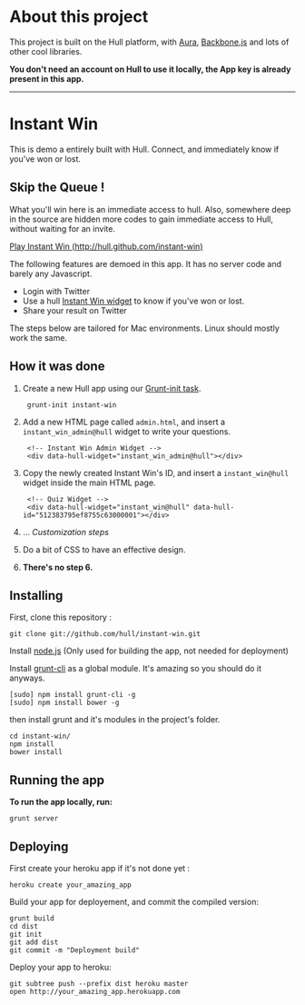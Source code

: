 # About this project

This project is built on the Hull platform, with [Aura](github.com/aurajs/aura), [Backbone.js](https://github.com/documentcloud/backbone) and lots of other cool libraries.

**You don't need an account on Hull to use it locally, the App key is already present in this app.**

-----------------------
# Instant Win

This is demo a entirely built with Hull.
Connect, and immediately know if you've won or lost.

## Skip the Queue !

What you'll win here is an immediate access to hull.
Also, somewhere deep in the source are hidden more codes to gain immediate access to Hull, without waiting for an invite.

[Play Instant Win (http://hull.github.com/instant-win)](http://hull.github.com/instant-win)

The following features are demoed in this app.
It has no server code and barely any Javascript.

* Login with Twitter
* Use a hull [Instant Win widget](http://hull.io/docs/widgets/packaged_widgets/#hull-widget-instant_win) to know if you've won or lost.
* Share your result on Twitter

The steps below are tailored for Mac environments.
Linux should mostly work the same.

## How it was done

1. Create a new Hull app using our [Grunt-init task](https://github.com/hull/grunt-init-hull).

        grunt-init instant-win

2. Add a new HTML page called ``admin.html``, and insert a ``instant_win_admin@hull`` widget to write your questions.

        <!-- Instant Win Admin Widget -->
        <div data-hull-widget="instant_win_admin@hull"></div>

3. Copy the newly created Instant Win's ID, and insert a ``instant_win@hull`` widget inside the main HTML page.

        <!-- Quiz Widget -->
        <div data-hull-widget="instant_win@hull" data-hull-id="512383795ef8755c63000001"></div>

4. … *Customization steps*

5. Do a bit of CSS to have an effective design.

6. **There's no step 6.**


## Installing

First, clone this repository :

    git clone git://github.com/hull/instant-win.git

Install [node.js](http://nodejs.org) (Only used for building the app, not needed for deployment)

Install [grunt-cli](https://github.com/gruntjs/grunt-cli) as a global module.
It's amazing so you should do it anyways.

    [sudo] npm install grunt-cli -g
    [sudo] npm install bower -g

then install grunt and it's modules in the project's folder.

    cd instant-win/
    npm install
    bower install

## Running the app

**To run the app locally, run:**

    grunt server

## Deploying

First create your heroku app if it's not done yet :

    heroku create your_amazing_app

Build your app for deployement, and commit the compiled version:

    grunt build
    cd dist
    git init
    git add dist
    git commit -m "Deployment build"

Deploy your app to heroku:

    git subtree push --prefix dist heroku master
    open http://your_amazing_app.herokuapp.com
